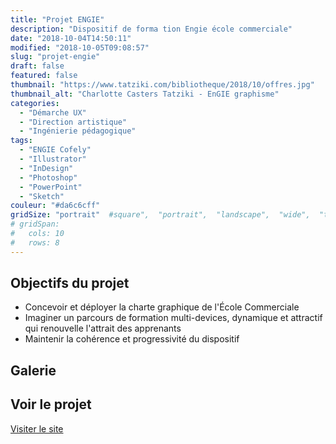 ```yaml
---
title: "Projet ENGIE"
description: "Dispositif de forma tion Engie école commerciale"
date: "2018-10-04T14:50:11"
modified: "2018-10-05T09:08:57"
slug: "projet-engie"
draft: false
featured: false
thumbnail: "https://www.tatziki.com/bibliotheque/2018/10/offres.jpg"
thumbnail_alt: "Charlotte Casters Tatziki - EnGIE graphisme"
categories:
  - "Démarche UX"
  - "Direction artistique"
  - "Ingénierie pédagogique"
tags:
  - "ENGIE Cofely"
  - "Illustrator"
  - "InDesign"
  - "Photoshop"
  - "PowerPoint"
  - "Sketch"
couleur: "#da6c6cff"
gridSize: "portrait"  #square",  "portrait",  "landscape",  "wide",  "tall",  "feat",  "mini",
# gridSpan:
#   cols: 10
#   rows: 8
---
```


## Objectifs du projet

- Concevoir et déployer la charte graphique de l'École Commerciale
- Imaginer un parcours de formation multi-devices, dynamique et attractif qui renouvelle l'attrait des apprenants
- Maintenir la cohérence et progressivité du dispositif

## Galerie

<!-- TODO: Ajouter les images du projet -->

## Voir le projet

[Visiter le site](https://www.tatziki.com/projet-engie/)
